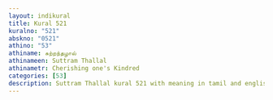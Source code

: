 ```yaml
---
layout: indikural
title: Kural 521
kuralno: "521"
abskno: "0521"
athino: "53"
athiname: சுற்றந்தழால்
athinameen: Suttram Thallal
athinametr: Cherishing one's Kindred
categories: [53]
description: Suttram Thallal kural 521 with meaning in tamil and english 
---
```


